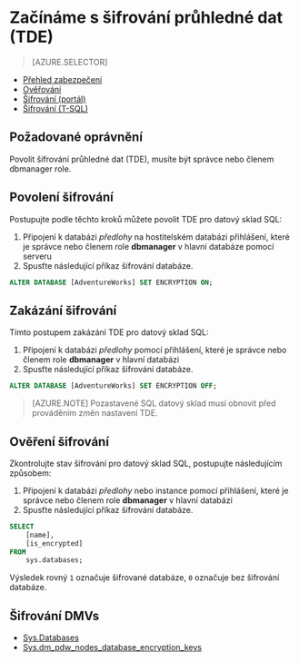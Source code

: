 <properties
   pageTitle="Šifrování průhledné dat v SQL datový sklad (T-SQL) | Microsoft Azure"
   description="Šifrování průhledné dat (TDE) v SQL datový sklad (T-SQL)"
   services="sql-data-warehouse"
   documentationCenter=""
   authors="ronortloff"
   manager="barbkess"
   editor=""/>

<tags
   ms.service="sql-data-warehouse"
   ms.workload="data-management"
   ms.tgt_pltfrm="na"
   ms.devlang="na"
   ms.topic="article"
   ms.date="09/24/2016"
   ms.author="rortloff;barbkess;sonyama"/>

# <a name="get-started-with-transparent-data-encryption-tde"></a>Začínáme s šifrování průhledné dat (TDE)


> [AZURE.SELECTOR]
- [Přehled zabezpečení](sql-data-warehouse-overview-manage-security.md)
- [Ověřování](sql-data-warehouse-authentication.md)
- [Šifrování (portál)](sql-data-warehouse-encryption-tde.md)
- [Šifrování (T-SQL)](sql-data-warehouse-encryption-tde-tsql.md)

## <a name="required-permssions"></a>Požadované oprávnění

Povolit šifrování průhledné dat (TDE), musíte být správce nebo členem dbmanager role.

## <a name="enabling-encryption"></a>Povolení šifrování

Postupujte podle těchto kroků můžete povolit TDE pro datový sklad SQL:

1. Připojení k databázi *předlohy* na hostitelském databázi přihlášení, které je správce nebo členem role **dbmanager** v hlavní databáze pomocí serveru
2. Spusťte následující příkaz šifrování databáze.

```sql
ALTER DATABASE [AdventureWorks] SET ENCRYPTION ON;
```

## <a name="disabling-encryption"></a>Zakázání šifrování

Tímto postupem zakázání TDE pro datový sklad SQL:

1. Připojení k databázi *předlohy* pomocí přihlášení, které je správce nebo členem role **dbmanager** v hlavní databázi
2. Spusťte následující příkaz šifrování databáze.

```sql
ALTER DATABASE [AdventureWorks] SET ENCRYPTION OFF;
```

> [AZURE.NOTE] Pozastavené SQL datový sklad musí obnovit před prováděním změn nastavení TDE.

## <a name="verifying-encryption"></a>Ověření šifrování

Zkontrolujte stav šifrování pro datový sklad SQL, postupujte následujícím způsobem:

1. Připojení k databázi *předlohy* nebo instance pomocí přihlášení, které je správce nebo členem role **dbmanager** v hlavní databázi
2. Spusťte následující příkaz šifrování databáze.

```sql
SELECT
    [name],
    [is_encrypted]
FROM
    sys.databases;
```

Výsledek rovný ```1``` označuje šifrované databáze, ```0``` označuje bez šifrování databáze.

## <a name="encryption-dmvs"></a>Šifrování DMVs  

- [Sys.Databases][] 
- [Sys.dm_pdw_nodes_database_encryption_keys][]


<!--Anchors-->
[Transparent Data Encryption (TDE)]: https://msdn.microsoft.com/library/bb934049.aspx
[Sys.Databases]: http://msdn.microsoft.com/library/ms178534.aspx  
[Sys.dm_pdw_nodes_database_encryption_keys]: https://msdn.microsoft.com/library/mt203922.aspx  

<!--Image references-->

<!--Link references-->
